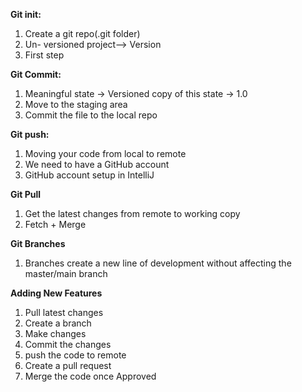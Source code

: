 **Git init:**
1. Create a git repo(.git folder)
2. Un- versioned project—-> Version
3. First step

**Git Commit:**
1. Meaningful state -> Versioned copy of this state -> 1.0
2. Move to the staging area
3. Commit the file to the local repo

**Git push:**
1. Moving your code from local to remote
2. We need to have a GitHub account
3. GitHub account setup in IntelliJ

**Git Pull**
1. Get the latest changes from remote to working copy
2. Fetch + Merge

**Git Branches**
1. Branches create a new line of development without affecting the master/main branch

**Adding New Features**
1. Pull latest changes
2. Create a branch
3. Make changes
4. Commit the changes
5. push the code to remote
6. Create a pull request
7. Merge the code once Approved
